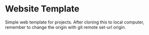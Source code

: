 # Website Template

Simple web template for projects. After cloning this to local computer, remember to change the origin with git remote set-url origin.
